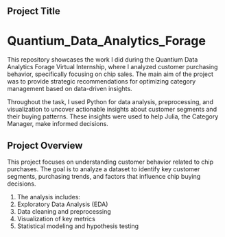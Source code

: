 ## Project Title
# Quantium_Data_Analytics_Forage
This repository showcases the work I did during the Quantium Data Analytics Forage Virtual Internship, where I analyzed customer purchasing behavior, specifically focusing on chip sales. The main aim of the project was to provide strategic recommendations for optimizing category management based on data-driven insights.

Throughout the task, I used Python for data analysis, preprocessing, and visualization to uncover actionable insights about customer segments and their buying patterns. These insights were used to help Julia, the Category Manager, make informed decisions.

## Project Overview 
This project focuses on understanding customer behavior related to chip purchases. The goal is to analyze a dataset to identify key customer segments, purchasing trends, and factors that influence chip buying decisions.

1. The analysis includes:
2. Exploratory Data Analysis (EDA)
3. Data cleaning and preprocessing
4. Visualization of key metrics
5. Statistical modeling and hypothesis testing

